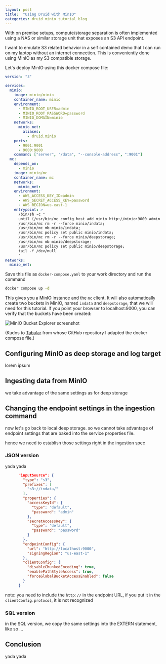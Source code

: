```yaml
---
layout: post
title:  "Using Druid with MinIO"
categories: druid minio tutorial blog
---
```


With on premise setups, compute/storage separation is often implemented using a NAS or similar storage unit that exposes an S3 API endpoint.

I want to emulate S3 related behavior in a self contained demo that I can run on my laptop without an internet connection. This is conveniently done using MinIO as my S3 compatible storage.

Let's deploy MinIO using this docker compose file:

```yaml
version: "3"

services:
  minio:
    image: minio/minio
    container_name: minio
    environment:
      - MINIO_ROOT_USER=admin
      - MINIO_ROOT_PASSWORD=password
      - MINIO_DOMAIN=minio
    networks:
      minio_net:
        aliases:
          - druid.minio
    ports:
      - 9001:9001
      - 9000:9000
    command: ["server", "/data", "--console-address", ":9001"]
  mc:
    depends_on:
      - minio
    image: minio/mc
    container_name: mc
    networks:
      minio_net:
    environment:
      - AWS_ACCESS_KEY_ID=admin
      - AWS_SECRET_ACCESS_KEY=password
      - AWS_REGION=us-east-1
    entrypoint: >
      /bin/sh -c "
      until (/usr/bin/mc config host add minio http://minio:9000 admin password) do echo '...waiting...' && sleep 1; done;
      /usr/bin/mc rm -r --force minio/indata;
      /usr/bin/mc mb minio/indata;
      /usr/bin/mc policy set public minio/indata;
      /usr/bin/mc rm -r --force minio/deepstorage;
      /usr/bin/mc mb minio/deepstorage;
      /usr/bin/mc policy set public minio/deepstorage;
      tail -f /dev/null
      "
networks:
  minio_net:
```

Save this file as `docker-compose.yaml` to your work directory and run the command

```bash
docker compose up -d
```

This gives you a MinIO instance and the `mc` client. It will also automatically create two buckets in MinIO, named `indata` and `deepstorage`, that we will need for this tutorial. If you point your browser to localhost:9000, you can verify that the buckets have been created:

![MinIO Bucket Explorer screenshot]()

(Kudos to [Tabular](https://github.com/tabular-io/docker-spark-iceberg) from whose GitHub repository I adapted the docker compose file.)

## Configuring MinIO as deep storage and log target

lorem ipsum

## Ingesting data from MinIO

we take advantage of the same settings as for deep storage

## Changing the endpoint settings in the ingestion command

now let's go back to local deep storage. so we cannot take advantage of endpoint settings that are baked into the service properties file.

hence we need to establish those settings right in the ingestion spec

### JSON version

yada yada

```json
      "inputSource": {
        "type": "s3",
        "prefixes": [
          "s3://indata/"
        ],
        "properties": {
          "accessKeyId": {
            "type": "default",
            "password": "admin"
          },
          "secretAccessKey": {
            "type": "default",
            "password": "password"
          }
        },
        "endpointConfig": {
          "url": "http://localhost:9000",
          "signingRegion": "us-east-1"
        },
        "clientConfig": {
          "disableChunkedEncoding": true,
          "enablePathStyleAccess": true,
          "forceGlobalBucketAccessEnabled": false
        }
      }
```

note: you need to include the `http://` in the endpoint URL, if you put it in the `clientConfig.protocol`, it is not recognized

### SQL version

in the SQL version, we copy the same settings into the EXTERN statement, like so ...

## Conclusion

yada yada
